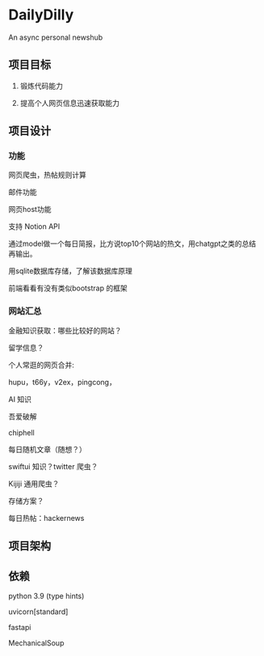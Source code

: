 # DailyDilly

An async personal newshub

## 项目目标

1. 锻炼代码能力

2. 提高个人网页信息迅速获取能力

## 项目设计

### 功能

网页爬虫，热帖规则计算

邮件功能

网页host功能

支持 Notion API

通过model做一个每日简报，比方说top10个网站的热文，用chatgpt之类的总结再输出。

用sqlite数据库存储，了解该数据库原理

前端看看有没有类似bootstrap 的框架

### 网站汇总

金融知识获取：哪些比较好的网站？

留学信息？

个人常逛的网页合并:

hupu，t66y，v2ex，pingcong，

AI 知识

吾爱破解

chiphell

每日随机文章（随想？）

swiftui 知识？twitter 爬虫？

Kijiji 通用爬虫？

存储方案？

每日热帖：hackernews

## 项目架构

## 依赖

python 3.9 (type hints)

uvicorn[standard]

fastapi

MechanicalSoup